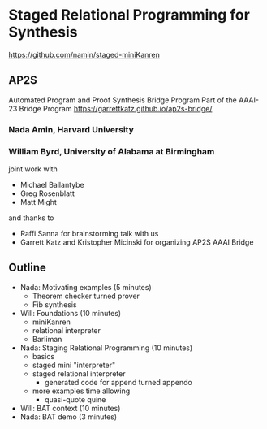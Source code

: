 # Staged Relational Programming for Synthesis
https://github.com/namin/staged-miniKanren

## AP2S
Automated Program and Proof Synthesis Bridge Program
Part of the AAAI-23 Bridge Program
https://garrettkatz.github.io/ap2s-bridge/

### Nada Amin, Harvard University
### William Byrd, University of Alabama at Birmingham

joint work with
- Michael Ballantybe
- Greg Rosenblatt
- Matt Might

and thanks to
- Raffi Sanna for brainstorming talk with us
- Garrett Katz and Kristopher Micinski for organizing AP2S AAAI Bridge

## Outline

- Nada: Motivating examples (5 minutes)
  - Theorem checker turned prover
  - Fib synthesis
- Will: Foundations (10 minutes)
  - miniKanren
  - relational interpreter
  - Barliman
- Nada: Staging Relational Programming (10 minutes)
  - basics
  - staged mini "interpreter"
  - staged relational interpreter
    - generated code for append turned appendo
  - more examples time allowing
    - quasi-quote quine
- Will: BAT context (10 minutes)
- Nada: BAT demo (3 minutes)
